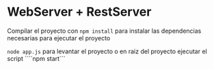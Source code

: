# WebServer + RestServer

Compilar el proyecto con ```npm install``` para instalar las dependencias necesarias para ejecutar el proyecto

```node app.js``` para levantar el proyecto o en raiz del proyecto ejecutar el script ````npm start```